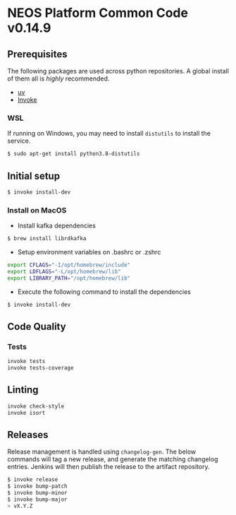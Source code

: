 # NEOS Platform Common Code v0.14.9

## Prerequisites

The following packages are used across python repositories. A global install of them all is *highly* recommended.

* [uv](https://docs.astral.sh/uv/getting-started/installation/)
* [Invoke](https://www.pyinvoke.org/installing.html)

### WSL

If running on Windows, you may need to install `distutils` to install the service.

```bash
$ sudo apt-get install python3.8-distutils
```

## Initial setup

```bash
$ invoke install-dev
```

### Install on MacOS

* Install kafka dependencies

```bash
$ brew install librdkafka
```

* Setup environment variables on .bashrc or .zshrc

```bash
export CFLAGS="-I/opt/homebrew/include"
export LDFLAGS="-L/opt/homebrew/lib"
export LIBRARY_PATH="/opt/homebrew/lib"
```

* Execute the following command to install the dependencies

```bash
$ invoke install-dev
```

## Code Quality

### Tests

```bash
invoke tests
invoke tests-coverage
```

## Linting

```bash
invoke check-style
invoke isort
```

## Releases

Release management is handled using `changelog-gen`. The below commands will
tag a new release, and generate the matching changelog entries. Jenkins will
then publish the release to the artifact repository.

```bash
$ invoke release
$ invoke bump-patch
$ invoke bump-minor
$ invoke bump-major
> vX.Y.Z
```
